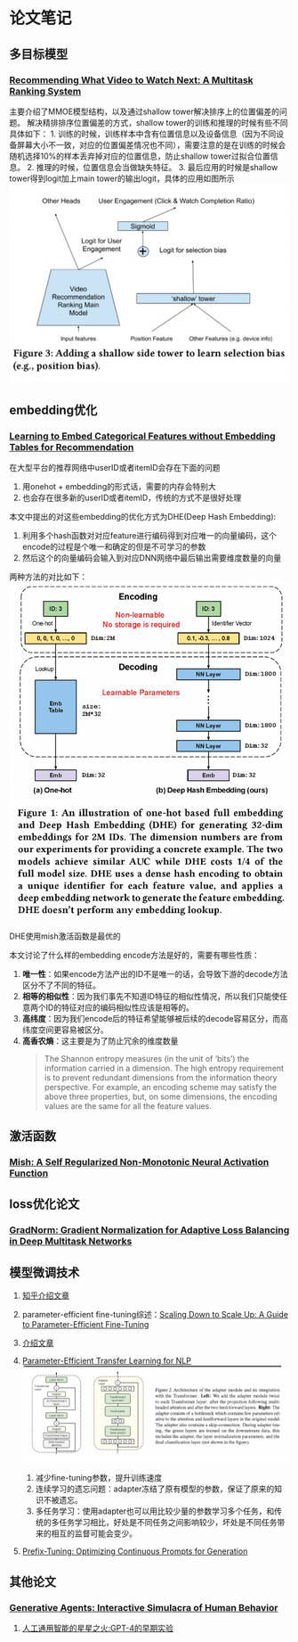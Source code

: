 # 论文笔记

## 多目标模型

### [Recommending What Video to Watch Next: A Multitask Ranking System](./%E5%A4%9A%E7%9B%AE%E6%A0%87/Zhao%20%E7%AD%89%20-%202019%20-%20Recommending%20what%20video%20to%20watch%20next%20a%20multitask.pdf)

主要介绍了MMOE模型结构，以及通过shallow tower解决排序上的位置偏差的问题。
解决精排排序位置偏差的方式，shallow tower的训练和推理的时候有些不同具体如下：
    1. 训练的时候，训练样本中含有位置信息以及设备信息（因为不同设备屏幕大小不一致，对应的位置偏差情况也不同），需要注意的是在训练的时候会随机选择10%的样本丢弃掉对应的位置信息，防止shallow tower过拟合位置信息。
    2. 推理的时候，位置信息会当做缺失特征。
    3. 最后应用的时候是shallow tower得到logit加上main tower的输出logit，具体的应用如图所示
    ![位置偏差网络应用方式](2023-04-11-11-10-58.png)

## embedding优化

### [Learning to Embed Categorical Features without Embedding Tables for Recommendation](./embedding%E4%BC%98%E5%8C%96/Learning%20to%20Embed%20Categorical%20Features%20without%20Embedding%20Tables%20for%20Recommendation.pdf)

在大型平台的推荐网络中userID或者itemID会存在下面的问题

1. 用onehot + embedding的形式话，需要的内存会特别大
2. 也会存在很多新的userID或者itemID，传统的方式不是很好处理

本文中提出的对这些embedding的优化方式为DHE(Deep Hash Embedding):

1. 利用多个hash函数对对应feature进行编码得到对应唯一的向量编码，这个encode的过程是个唯一和确定的但是不可学习的参数
2. 然后这个的向量编码会输入到对应DNN网络中最后输出需要维度数量的向量

两种方法的对比如下：
![两种embedding方法对比](2023-04-12-18-01-37.png)

DHE使用mish激活函数是最优的

本文讨论了什么样的embedding encode方法是好的，需要有哪些性质：

1. **唯一性**：如果encode方法产出的ID不是唯一的话，会导致下游的decode方法区分不了不同的特征。
2. **相等的相似性**：因为我们事先不知道ID特征的相似性情况，所以我们只能使任意两个ID的特征对应的编码相似性应该是相等的。
3. **高纬度**：因为我们encode后的特征希望能够被后续的decode容易区分，而高纬度空间更容易被区分。
4. **高香农熵**：这主要是为了防止冗余的维度数量
    > The Shannon entropy measures (in the unit of ‘bits’) the information carried in a dimension. The high entropy requirement is to prevent redundant dimensions from the information theory perspective. For example, an encoding scheme may satisfy the above three properties, but, on some dimensions, the encoding values are the same for all the feature values.

## 激活函数

### [Mish: A Self Regularized Non-Monotonic Neural Activation Function](./%E5%85%B6%E4%BB%96/Mish-%20A%20Self%20Regularized%20Non-Monotonic%20Neural%20Activation%20Function.pdf)

## loss优化论文

### [GradNorm: Gradient Normalization for Adaptive Loss Balancing in Deep Multitask Networks](./%E5%A4%9A%E5%9C%BA%E6%99%AF/Chen%20%E7%AD%89%20-%202018%20-%20GradNorm%20Gradient%20Normalization%20for%20Adaptive%20Loss.pdf)

## 模型微调技术

1. [知乎介绍文章](https://zhuanlan.zhihu.com/p/620618701)

2. parameter-efficient fine-tuning综述：[Scaling Down to Scale Up: A Guide to Parameter-Efficient Fine-Tuning](./%E6%A8%A1%E5%9E%8B%E5%BE%AE%E8%B0%83%E6%8A%80%E6%9C%AF/Scaling%20Down%20to%20Scale%20Up-%20A%20Guide%20to%20Parameter-Efficient%20Fine-Tuning.pdf)

3. [介绍文章](/%E6%A8%A1%E5%9E%8B%E5%BE%AE%E8%B0%83%E6%8A%80%E6%9C%AF/%E8%AE%A9%E5%A4%A9%E4%B8%8B%E6%B2%A1%E6%9C%89%E9%9A%BETuning%E7%9A%84%E5%A4%A7%E6%A8%A1%E5%9E%8B-PEFT%E6%8A%80%E6%9C%AF%E7%AE%80%E4%BB%8B.pdf)

4. [Parameter-Efficient Transfer Learning for NLP](/%E6%A8%A1%E5%9E%8B%E5%BE%AE%E8%B0%83%E6%8A%80%E6%9C%AF/Parameter-Efficient%20Transfer%20Learning%20for%20NLP.pdf)
![adapter结构](2023-04-20-10-55-11.png)
   1. 减少fine-tuning参数，提升训练速度
   2. 连续学习的遗忘问题：adapter冻结了原有模型的参数，保证了原来的知识不被遗忘。
   3. 多任务学习：使用adapter也可以用比较少量的参数学习多个任务，和传统的多任务学习相比，好处是不同任务之间影响较少，坏处是不同任务带来的相互的监督可能会变少。

5. [Prefix-Tuning: Optimizing Continuous Prompts for Generation](./%E6%A8%A1%E5%9E%8B%E5%BE%AE%E8%B0%83%E6%8A%80%E6%9C%AF/Prefix-Tuning-%20Optimizing%20Continuous%20Prompts%20for%20Generation.pdf)

## 其他论文

### [Generative Agents: Interactive Simulacra of Human Behavior](./%E5%85%B6%E4%BB%96/Generative%20Agents-%20Interactive%20Simulacra%20of%20Human%20Behavior.pdf)

1. [人工通用智能的星星之火:GPT-4的早期实验](./%E5%85%B6%E4%BB%96/%E4%BA%BA%E5%B7%A5%E9%80%9A%E7%94%A8%E6%99%BA%E8%83%BD%E7%9A%84%E6%98%9F%E6%98%9F%E4%B9%8B%E7%81%AB-GPT-4%E7%9A%84%E6%97%A9%E6%9C%9F%E5%AE%9E%E9%AA%8C.pdf)